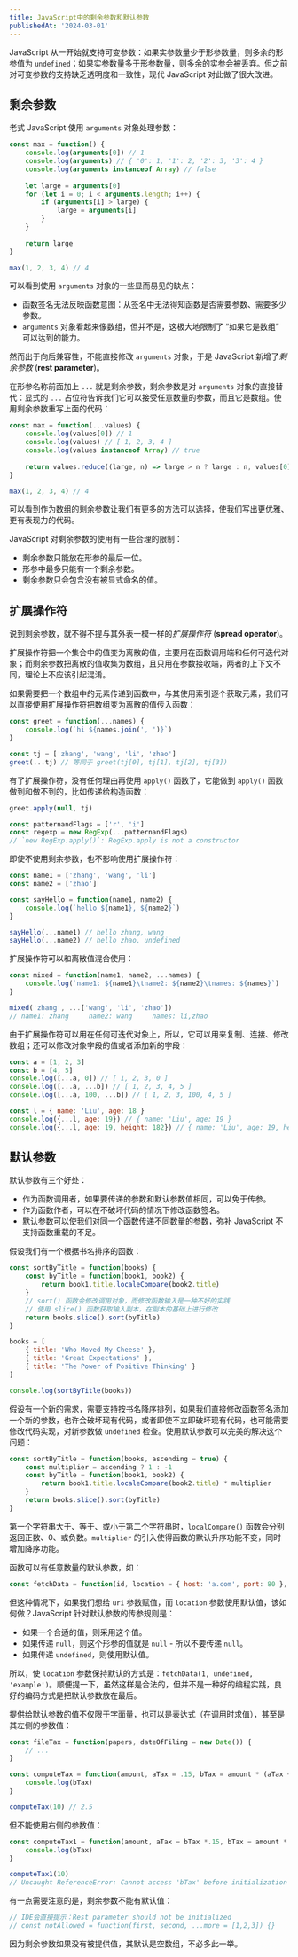 ```yaml
---
title: JavaScript中的剩余参数和默认参数
publishedAt: '2024-03-01'
---
```


JavaScript 从一开始就支持可变参数：如果实参数量少于形参数量，则多余的形参值为 `undefined`；如果实参数量多于形参数量，则多余的实参会被丢弃。但之前对可变参数的支持缺乏透明度和一致性，现代 JavaScript 
对此做了很大改进。

## 剩余参数

老式 JavaScript 使用 `arguments` 对象处理参数：

```js
const max = function() {
    console.log(arguments[0]) // 1
    console.log(arguments) // { '0': 1, '1': 2, '2': 3, '3': 4 }
    console.log(arguments instanceof Array) // false
    
    let large = arguments[0]
    for (let i = 0; i < arguments.length; i++) {
        if (arguments[i] > large) {
            large = arguments[i]
        }
    }
    
    return large
}

max(1, 2, 3, 4) // 4
```

可以看到使用 `arguments` 对象的一些显而易见的缺点：
- 函数签名无法反映函数意图：从签名中无法得知函数是否需要参数、需要多少参数。
- `arguments` 对象看起来像数组，但并不是，这极大地限制了 “如果它是数组” 可以达到的能力。

然而出于向后兼容性，不能直接修改 `arguments` 对象，于是 JavaScript 新增了*剩余参数* (**rest parameter**)。

在形参名称前面加上 `...` 就是剩余参数，剩余参数是对 `arguments` 对象的直接替代：显式的 `...` 占位符告诉我们它可以接受任意数量的参数，而且它是数组。使用剩余参数重写上面的代码：

```js
const max = function(...values) {
    console.log(values[0]) // 1
    console.log(values) // [ 1, 2, 3, 4 ]
    console.log(values instanceof Array) // true
    
    return values.reduce((large, n) => large > n ? large : n, values[0])
}

max(1, 2, 3, 4) // 4
```

可以看到作为数组的剩余参数让我们有更多的方法可以选择，使我们写出更优雅、更有表现力的代码。

JavaScript 对剩余参数的使用有一些合理的限制：
- 剩余参数只能放在形参的最后一位。
- 形参中最多只能有一个剩余参数。
- 剩余参数只会包含没有被显式命名的值。

## 扩展操作符

说到剩余参数，就不得不提与其外表一模一样的*扩展操作符* (**spread operator**)。

扩展操作符把一个集合中的值变为离散的值，主要用在函数调用端和任何可迭代对象；而剩余参数把离散的值收集为数组，且只用在参数接收端，两者的上下文不同，理论上不应该引起混淆。

如果需要把一个数组中的元素传递到函数中，与其使用索引逐个获取元素，我们可以直接使用扩展操作符把数组变为离散的值传入函数：

```js
const greet = function(...names) {
    console.log(`hi ${names.join(', ')}`)
}

const tj = ['zhang', 'wang', 'li', 'zhao']
greet(...tj) // 等同于 greet(tj[0], tj[1], tj[2], tj[3])
```

有了扩展操作符，没有任何理由再使用 `apply()` 函数了，它能做到 `apply()` 函数做到和做不到的，比如传递给构造函数：

```js
greet.apply(null, tj)

const patternandFlags = ['r', 'i']
const regexp = new RegExp(...patternandFlags) 
// `new RegExp.apply()`: RegExp.apply is not a constructor
```

即使不使用剩余参数，也不影响使用扩展操作符：

```js
const name1 = ['zhang', 'wang', 'li']
const name2 = ['zhao']

const sayHello = function(name1, name2) {
    console.log(`hello ${name1}, ${name2}`)
}

sayHello(...name1) // hello zhang, wang
sayHello(...name2) // hello zhao, undefined
```

扩展操作符可以和离散值混合使用：

```js
const mixed = function(name1, name2, ...names) {
    console.log(`name1: ${name1}\tname2: ${name2}\tnames: ${names}`)
}

mixed('zhang', ...['wang', 'li', 'zhao'])
// name1: zhang     name2: wang     names: li,zhao
```

由于扩展操作符可以用在任何可迭代对象上，所以，它可以用来复制、连接、修改数组；还可以修改对象字段的值或者添加新的字段：

```js
const a = [1, 2, 3]
const b = [4, 5]
console.log([...a, 0]) // [ 1, 2, 3, 0 ]
console.log([...a, ...b]) // [ 1, 2, 3, 4, 5 ]
console.log([...a, 100, ...b]) // [ 1, 2, 3, 100, 4, 5 ]

const l = { name: 'Liu', age: 18 }
console.log({...l, age: 19}) // { name: 'Liu', age: 19 }
console.log({...l, age: 19, height: 182}) // { name: 'Liu', age: 19, height: 182 }
```

## 默认参数

默认参数有三个好处：
- 作为函数调用者，如果要传递的参数和默认参数值相同，可以免于传参。
- 作为函数作者，可以在不破坏代码的情况下修改函数签名。
- 默认参数可以使我们对同一个函数传递不同数量的参数，弥补 JavaScript 不支持函数重载的不足。

假设我们有一个根据书名排序的函数：

```js
const sortByTitle = function(books) {
    const byTitle = function(book1, book2) {
        return book1.title.localeCompare(book2.title)
    }
    // sort() 函数会修改调用对象，而修改函数输入是一种不好的实践
    // 使用 slice() 函数获取输入副本，在副本的基础上进行修改
    return books.slice().sort(byTitle)
}

books = [
    { title: 'Who Moved My Cheese' },
    { title: 'Great Expectations' },
    { title: 'The Power of Positive Thinking' }
]

console.log(sortByTitle(books))
```

假设有一个新的需求，需要支持按书名降序排列，如果我们直接修改函数签名添加一个新的参数，也许会破坏现有代码，或者即使不立即破坏现有代码，也可能需要修改代码实现，对新参数做 `undefined` 检查。使用默认参数可以完美的解决这个问题：

```js
const sortByTitle = function(books, ascending = true) {
    const multiplier = ascending ? 1 : -1
    const byTitle = function(book1, book2) {
        return book1.title.localeCompare(book2.title) * multiplier
    }
    return books.slice().sort(byTitle)
}
```

第一个字符串大于、等于、或小于第二个字符串时，`localCompare()` 函数会分别返回正数、0、或负数。`multiplier` 的引入使得函数的默认升序功能不变，同时增加降序功能。

函数可以有任意数量的默认参数，如：

```js
const fetchData = function(id, location = { host: 'a.com', port: 80 }, uri = 'x') {}
```

但这种情况下，如果我们想给 `uri` 参数赋值，而 `location` 参数使用默认值，该如何做？JavaScript 针对默认参数的传参规则是：
- 如果一个合适的值，则采用这个值。
- 如果传递 `null`，则这个形参的值就是 `null` - 所以不要传递 `null`。
- 如果传递 `undefined`，则使用默认值。

所以，使 `location` 参数保持默认的方式是：`fetchData(1, undefined, 'example')`。顺便提一下，虽然这样是合法的，但并不是一种好的编程实践，良好的编码方式是把默认参数放在最后。

提供给默认参数的值不仅限于字面量，也可以是表达式（在调用时求值），甚至是其左侧的参数值：

```js
const fileTax = function(papers, dateOfFiling = new Date()) {
    // ...
}

const computeTax = function(amount, aTax = .15, bTax = amount * (aTax + .10)) {
    console.log(bTax)
}

computeTax(10) // 2.5
```

但不能使用右侧的参数值：

```js
const computeTax1 = function(amount, aTax = bTax *.15, bTax = amount * .10) {
    console.log(bTax)
}

computeTax1(10)
// Uncaught ReferenceError: Cannot access 'bTax' before initialization
```

有一点需要注意的是，剩余参数不能有默认值：

```js
// IDE会直接提示：Rest parameter should not be initialized
// const notAllowed = function(first, second, ...more = [1,2,3]) {}
```

因为剩余参数如果没有被提供值，其默认是空数组，不必多此一举。